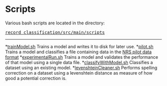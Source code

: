 # Scripts

Various bash scripts are located in the directory:

<div class="source">
    <pre><a href="http://quicksilver.hg.cs.st-andrews.ac.uk/digitising_scotland/file/tip/record_classification/src/main/scripts">record_classification/src/main/scripts</a></pre>
</div>

----

*[trainModel.sh](scripts/trainModel.html) Trains a model and writes it to disk for later use.
*[pilot.sh](scripts/pilot.html) Trains a model and classifies a file containing data in the [NRS pilot data format](dataFormats/pilotData.html)
*[experimentalRun.sh](scripts/experimentalRun.html) Trains a model and validates the performance of that model using a single data file.
*[classifyWithModel.sh](scripts/classifyWithModel.html) Classifies a dataset using an existing model.
*[levenshteinCleaner.sh](scripts/levenshteinCleaner.html) Performs spelling correction on a dataset using a levenshtein distance as measure of how good a potential correction is.

